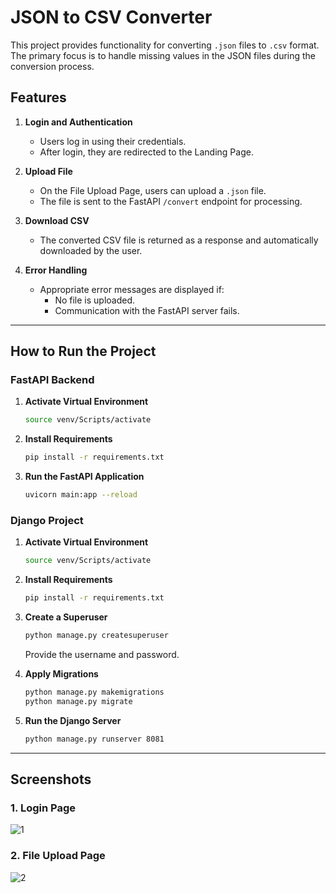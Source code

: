 # JSON to CSV Converter

This project provides functionality for converting `.json` files to `.csv` format. The primary focus is to handle missing values in the JSON files during the conversion process.

## Features

1. **Login and Authentication**  
   - Users log in using their credentials.  
   - After login, they are redirected to the Landing Page.

2. **Upload File**  
   - On the File Upload Page, users can upload a `.json` file.  
   - The file is sent to the FastAPI `/convert` endpoint for processing.

3. **Download CSV**  
   - The converted CSV file is returned as a response and automatically downloaded by the user.

4. **Error Handling**  
   - Appropriate error messages are displayed if:  
     - No file is uploaded.  
     - Communication with the FastAPI server fails.

---

## How to Run the Project

### FastAPI Backend

1. **Activate Virtual Environment**  
   ```bash
   source venv/Scripts/activate
   ```

2. **Install Requirements**  
   ```bash
   pip install -r requirements.txt
   ```

3. **Run the FastAPI Application**  
   ```bash
   uvicorn main:app --reload
   ```

### Django Project

1. **Activate Virtual Environment**  
   ```bash
   source venv/Scripts/activate
   ```

2. **Install Requirements**  
   ```bash
   pip install -r requirements.txt
   ```

3. **Create a Superuser**  
   ```bash
   python manage.py createsuperuser
   ```  
   Provide the username and password.

4. **Apply Migrations**  
   ```bash
   python manage.py makemigrations
   python manage.py migrate
   ```

5. **Run the Django Server**  
   ```bash
   python manage.py runserver 8081
   ```

---

## Screenshots

### 1. Login Page  
![1](https://github.com/user-attachments/assets/cc98502a-785a-45dc-b3e7-bfdb445208ff)

### 2. File Upload Page  
![2](https://github.com/user-attachments/assets/42717140-6250-4203-a42a-1af2aa7623ff)
